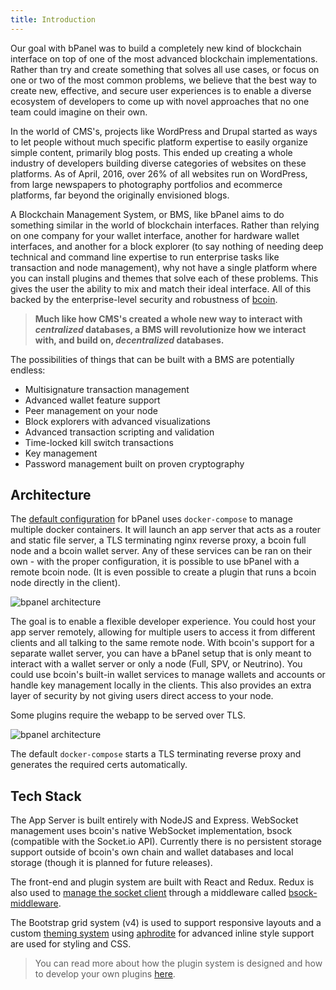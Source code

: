 ```yaml
---
title: Introduction
---
```

Our goal with bPanel was to build a completely new kind of blockchain interface on top of one of the most advanced blockchain implementations. Rather than try and create something that solves all use cases, or focus on one or two of the most common problems, we believe that the best way to create new, effective, and secure user experiences is to enable a diverse ecosystem of developers to come up with novel approaches that no one team could imagine on their own.

In the world of CMS's, projects like WordPress and Drupal started as ways to let people without much specific platform expertise to easily organize simple content, primarily blog posts. This ended up creating a whole industry of developers building diverse categories of websites on these platforms. As of April, 2016, over 26% of all websites run on WordPress, from large newspapers to photography portfolios and ecommerce platforms, far beyond the originally envisioned blogs.

A Blockchain Management System, or BMS, like bPanel aims to do something similar in the world of blockchain interfaces. Rather than relying on one company for your wallet interface, another for hardware wallet interfaces, and another for a block explorer (to say nothing of needing deep technical and command line expertise to run enterprise tasks like transaction and node management), why not have a single platform where you can install plugins and themes that solve each of these problems. This gives the user the ability to mix and match their ideal interface. All of this backed by the enterprise-level security and robustness of [bcoin](http://bcoin.io).

>**Much like how CMS's created a whole new way to interact with _centralized_ databases, a BMS will revolutionize how we interact with, and build on, _decentralized_ databases.**

The possibilities of things that can be built with a BMS are potentially endless:
- Multisignature transaction management
- Advanced wallet feature support
- Peer management on your node
- Block explorers with advanced visualizations
- Advanced transaction scripting and validation
- Time-locked kill switch transactions
- Key management
- Password management built on proven cryptography

## Architecture
The [default configuration](/docs/quick_start.html) for bPanel uses `docker-compose` to manage multiple docker containers. It will launch an app server that acts as a router and static file server, a TLS terminating nginx reverse proxy, a bcoin full node and a bcoin wallet server. Any of these services can be ran on their own - with the proper configuration, it is possible to use bPanel with a remote bcoin node. (It is even possible to create a plugin that runs a bcoin node directly in the client).

![bpanel architecture]( /docs/img/tech-diagram.png "bpanel architecture")

The goal is to enable a flexible developer experience. You could host your app server remotely, allowing for multiple users to access it from different clients and all talking to the same remote node. With bcoin's support for a separate wallet server, you can have a bPanel setup that is only meant to interact with a wallet server or only a node (Full, SPV, or Neutrino). You could use bcoin's built-in wallet services to manage wallets and accounts or handle key management locally in the clients. This also provides an extra layer of security by not giving users direct access to your node.

Some plugins require the webapp to be served over TLS.

![bpanel architecture]( /docs/img/bpanel-architecture.png "tls architecture")

The default `docker-compose` starts a TLS terminating reverse proxy and generates the required certs automatically.

## Tech Stack
The App Server is built entirely with NodeJS and Express. WebSocket management uses bcoin's native WebSocket implementation, bsock (compatible with the Socket.io API). Currently there is no persistent storage support outside of bcoin's own chain and wallet databases and local storage (though it is planned for future releases).

The front-end and plugin system are built with React and Redux. Redux is also used to [manage the socket client](/docs/api_sockets.html) through a middleware called [bsock-middleware](https://www.npmjs.com/package/bsock-middleware).

The Bootstrap grid system (v4) is used to support responsive layouts and a custom [theming system](/docs/theming_started.html) using [aphrodite](https://www.npmjs.com/package/aphrodite-simple) for advanced inline style support are used for styling and CSS.

>You can read more about how the plugin system is designed and how to develop your own plugins [here](/docs/intro_plugin.html).
